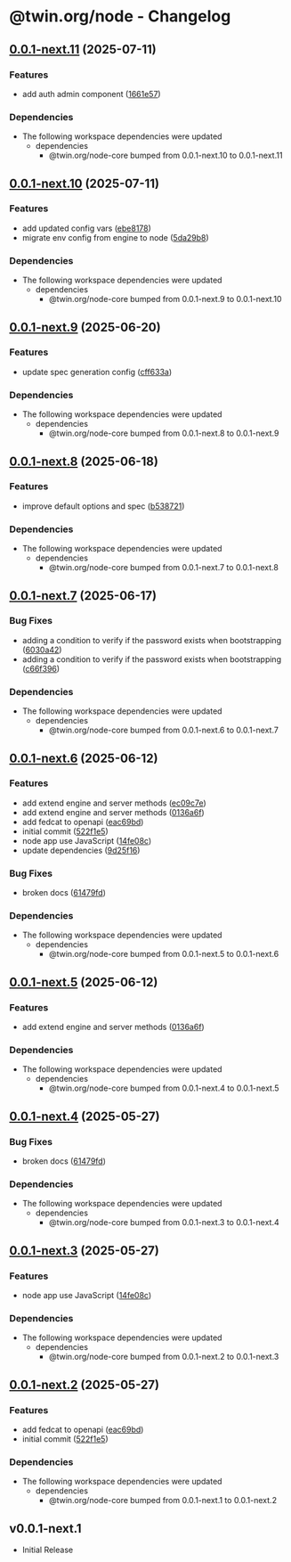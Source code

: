 # @twin.org/node - Changelog

## [0.0.1-next.11](https://github.com/twinfoundation/node/compare/node-v0.0.1-next.10...node-v0.0.1-next.11) (2025-07-11)


### Features

* add auth admin component ([1661e57](https://github.com/twinfoundation/node/commit/1661e57a699d5cf9ebde333e3cbc3aaea89d7c9c))


### Dependencies

* The following workspace dependencies were updated
  * dependencies
    * @twin.org/node-core bumped from 0.0.1-next.10 to 0.0.1-next.11

## [0.0.1-next.10](https://github.com/twinfoundation/node/compare/node-v0.0.1-next.9...node-v0.0.1-next.10) (2025-07-11)


### Features

* add updated config vars ([ebe8178](https://github.com/twinfoundation/node/commit/ebe81788ce53ddf3d6925a5f2f6dac381f84f06c))
* migrate env config from engine to node ([5da29b8](https://github.com/twinfoundation/node/commit/5da29b8d714495308320d237a68e84355bba2b47))


### Dependencies

* The following workspace dependencies were updated
  * dependencies
    * @twin.org/node-core bumped from 0.0.1-next.9 to 0.0.1-next.10

## [0.0.1-next.9](https://github.com/twinfoundation/node/compare/node-v0.0.1-next.8...node-v0.0.1-next.9) (2025-06-20)


### Features

* update spec generation config ([cff633a](https://github.com/twinfoundation/node/commit/cff633a0ffb73ad652d5f1bae653fa91e82dc8ab))


### Dependencies

* The following workspace dependencies were updated
  * dependencies
    * @twin.org/node-core bumped from 0.0.1-next.8 to 0.0.1-next.9

## [0.0.1-next.8](https://github.com/twinfoundation/node/compare/node-v0.0.1-next.7...node-v0.0.1-next.8) (2025-06-18)


### Features

* improve default options and spec ([b538721](https://github.com/twinfoundation/node/commit/b538721902e7f65021d2715148ba59409ccce035))


### Dependencies

* The following workspace dependencies were updated
  * dependencies
    * @twin.org/node-core bumped from 0.0.1-next.7 to 0.0.1-next.8

## [0.0.1-next.7](https://github.com/twinfoundation/node/compare/node-v0.0.1-next.6...node-v0.0.1-next.7) (2025-06-17)


### Bug Fixes

* adding a condition to verify if the password exists when bootstrapping ([6030a42](https://github.com/twinfoundation/node/commit/6030a42bdaf581678d96932fd0b809396bf7b8b0))
* adding a condition to verify if the password exists when bootstrapping ([c66f396](https://github.com/twinfoundation/node/commit/c66f396717394161a7647d1f08b3d87729d96e96))


### Dependencies

* The following workspace dependencies were updated
  * dependencies
    * @twin.org/node-core bumped from 0.0.1-next.6 to 0.0.1-next.7

## [0.0.1-next.6](https://github.com/twinfoundation/node/compare/node-v0.0.1-next.5...node-v0.0.1-next.6) (2025-06-12)

### Features

- add extend engine and server methods ([ec09c7e](https://github.com/twinfoundation/node/commit/ec09c7eb882d9f5797f2fd372e96cad1a3716f59))
- add extend engine and server methods ([0136a6f](https://github.com/twinfoundation/node/commit/0136a6f3f4e1a82b1427ee9618b8a17c79bc7fda))
- add fedcat to openapi ([eac69bd](https://github.com/twinfoundation/node/commit/eac69bdf94a22c35fe58e7523d9cf78bdc72eb7b))
- initial commit ([522f1e5](https://github.com/twinfoundation/node/commit/522f1e515348f9b1dd1eeb3170b1249e2b0b5371))
- node app use JavaScript ([14fe08c](https://github.com/twinfoundation/node/commit/14fe08cb760dd885a5dac9056a4d5dbc3d61df64))
- update dependencies ([9d25f16](https://github.com/twinfoundation/node/commit/9d25f16f1d554cd38f3bec28fdf7f8fff892ceaf))

### Bug Fixes

- broken docs ([61479fd](https://github.com/twinfoundation/node/commit/61479fd618f766d22c5aafec5277e1a89e22b453))

### Dependencies

- The following workspace dependencies were updated
  - dependencies
    - @twin.org/node-core bumped from 0.0.1-next.5 to 0.0.1-next.6

## [0.0.1-next.5](https://github.com/twinfoundation/node/compare/node-v0.0.1-next.4...node-v0.0.1-next.5) (2025-06-12)

### Features

- add extend engine and server methods ([0136a6f](https://github.com/twinfoundation/node/commit/0136a6f3f4e1a82b1427ee9618b8a17c79bc7fda))

### Dependencies

- The following workspace dependencies were updated
  - dependencies
    - @twin.org/node-core bumped from 0.0.1-next.4 to 0.0.1-next.5

## [0.0.1-next.4](https://github.com/twinfoundation/node/compare/node-v0.0.1-next.3...node-v0.0.1-next.4) (2025-05-27)

### Bug Fixes

- broken docs ([61479fd](https://github.com/twinfoundation/node/commit/61479fd618f766d22c5aafec5277e1a89e22b453))

### Dependencies

- The following workspace dependencies were updated
  - dependencies
    - @twin.org/node-core bumped from 0.0.1-next.3 to 0.0.1-next.4

## [0.0.1-next.3](https://github.com/twinfoundation/node/compare/node-v0.0.1-next.2...node-v0.0.1-next.3) (2025-05-27)

### Features

- node app use JavaScript ([14fe08c](https://github.com/twinfoundation/node/commit/14fe08cb760dd885a5dac9056a4d5dbc3d61df64))

### Dependencies

- The following workspace dependencies were updated
  - dependencies
    - @twin.org/node-core bumped from 0.0.1-next.2 to 0.0.1-next.3

## [0.0.1-next.2](https://github.com/twinfoundation/node/compare/node-v0.0.1-next.1...node-v0.0.1-next.2) (2025-05-27)

### Features

- add fedcat to openapi ([eac69bd](https://github.com/twinfoundation/node/commit/eac69bdf94a22c35fe58e7523d9cf78bdc72eb7b))
- initial commit ([522f1e5](https://github.com/twinfoundation/node/commit/522f1e515348f9b1dd1eeb3170b1249e2b0b5371))

### Dependencies

- The following workspace dependencies were updated
  - dependencies
    - @twin.org/node-core bumped from 0.0.1-next.1 to 0.0.1-next.2

## v0.0.1-next.1

- Initial Release
